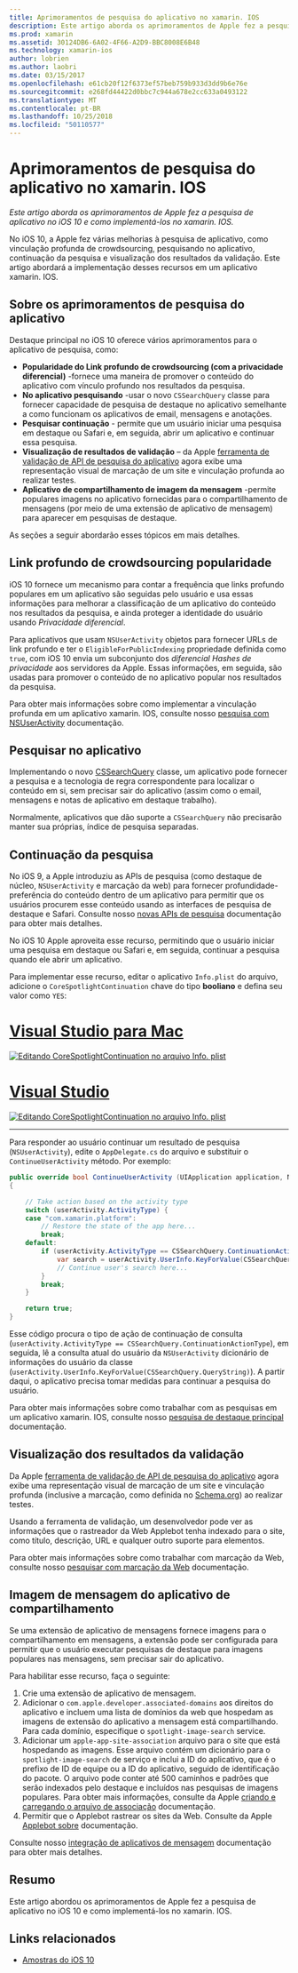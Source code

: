 ```yaml
---
title: Aprimoramentos de pesquisa do aplicativo no xamarin. IOS
description: Este artigo aborda os aprimoramentos de Apple fez a pesquisa de aplicativo no iOS 10 e como implementá-los no xamarin. IOS.
ms.prod: xamarin
ms.assetid: 30124DB6-6A02-4F66-A2D9-BBC8008E6B48
ms.technology: xamarin-ios
author: lobrien
ms.author: laobri
ms.date: 03/15/2017
ms.openlocfilehash: e61cb20f12f6373ef57beb759b933d3dd9b6e76e
ms.sourcegitcommit: e268fd44422d0bbc7c944a678e2cc633a0493122
ms.translationtype: MT
ms.contentlocale: pt-BR
ms.lasthandoff: 10/25/2018
ms.locfileid: "50110577"
---
```

# <a name="app-search-enhancements-in-xamarinios"></a>Aprimoramentos de pesquisa do aplicativo no xamarin. IOS

_Este artigo aborda os aprimoramentos de Apple fez a pesquisa de aplicativo no iOS 10 e como implementá-los no xamarin. IOS._

No iOS 10, a Apple fez várias melhorias à pesquisa de aplicativo, como vinculação profunda de crowdsourcing, pesquisando no aplicativo, continuação da pesquisa e visualização dos resultados da validação. Este artigo abordará a implementação desses recursos em um aplicativo xamarin. IOS.

## <a name="about-app-search-enhancements"></a>Sobre os aprimoramentos de pesquisa do aplicativo

Destaque principal no iOS 10 oferece vários aprimoramentos para o aplicativo de pesquisa, como:

- **Popularidade do Link profundo de crowdsourcing (com a privacidade diferencial)** -fornece uma maneira de promover o conteúdo do aplicativo com vínculo profundo nos resultados da pesquisa.
- **No aplicativo pesquisando** -usar o novo `CSSearchQuery` classe para fornecer capacidade de pesquisa de destaque no aplicativo semelhante a como funcionam os aplicativos de email, mensagens e anotações.
- **Pesquisar continuação** - permite que um usuário iniciar uma pesquisa em destaque ou Safari e, em seguida, abrir um aplicativo e continuar essa pesquisa.
- **Visualização de resultados de validação** – da Apple [ferramenta de validação de API de pesquisa do aplicativo](https://search.developer.apple.com/appsearch-validation-tool) agora exibe uma representação visual de marcação de um site e vinculação profunda ao realizar testes.
- **Aplicativo de compartilhamento de imagem da mensagem** -permite populares imagens no aplicativo fornecidas para o compartilhamento de mensagens (por meio de uma extensão de aplicativo de mensagem) para aparecer em pesquisas de destaque.

As seções a seguir abordarão esses tópicos em mais detalhes.

## <a name="crowdsourced-deep-link-popularity"></a>Link profundo de crowdsourcing popularidade

iOS 10 fornece um mecanismo para contar a frequência que links profundo populares em um aplicativo são seguidas pelo usuário e usa essas informações para melhorar a classificação de um aplicativo do conteúdo nos resultados da pesquisa, e ainda proteger a identidade do usuário usando  *Privacidade diferencial*.

Para aplicativos que usam `NSUserActivity` objetos para fornecer URLs de link profundo e ter o `EligibleForPublicIndexing` propriedade definida como `true`, com iOS 10 envia um subconjunto dos *diferencial Hashes de privacidade* aos servidores da Apple. Essas informações, em seguida, são usadas para promover o conteúdo de no aplicativo popular nos resultados da pesquisa.

Para obter mais informações sobre como implementar a vinculação profunda em um aplicativo xamarin. IOS, consulte nosso [pesquisa com NSUserActivity](~/ios/platform/search/nsuseractivity.md) documentação.

## <a name="in-app-searching"></a>Pesquisar no aplicativo

Implementando o novo [CSSearchQuery](https://developer.apple.com/reference/corespotlight/cssearchquery) classe, um aplicativo pode fornecer a pesquisa e a tecnologia de regra correspondente para localizar o conteúdo em si, sem precisar sair do aplicativo (assim como o email, mensagens e notas de aplicativo em destaque trabalho).

Normalmente, aplicativos que dão suporte a `CSSearchQuery` não precisarão manter sua próprias, índice de pesquisa separadas. 

## <a name="search-continuation"></a>Continuação da pesquisa

No iOS 9, a Apple introduziu as APIs de pesquisa (como destaque de núcleo, `NSUserActivity` e marcação da web) para fornecer profundidade-preferência do conteúdo dentro de um aplicativo para permitir que os usuários procurem esse conteúdo usando as interfaces de pesquisa de destaque e Safari. Consulte nosso [novas APIs de pesquisa](~/ios/platform/search/index.md) documentação para obter mais detalhes.

No iOS 10 Apple aproveita esse recurso, permitindo que o usuário iniciar uma pesquisa em destaque ou Safari e, em seguida, continuar a pesquisa quando ele abrir um aplicativo. 

Para implementar esse recurso, editar o aplicativo `Info.plist` do arquivo, adicione o `CoreSpotlightContinuation` chave do tipo **booliano** e defina seu valor como `YES`:

# <a name="visual-studio-for-mactabmacos"></a>[Visual Studio para Mac](#tab/macos)

[![](app-search-enhancements-images/search01.png "Editando CoreSpotlightContinuation no arquivo Info. plist")](app-search-enhancements-images/search01.png#lightbox)

# <a name="visual-studiotabwindows"></a>[Visual Studio](#tab/windows)

[![](app-search-enhancements-images/searchw01.png "Editando CoreSpotlightContinuation no arquivo Info. plist")](app-search-enhancements-images/search01.png#lightbox)

-----

Para responder ao usuário continuar um resultado de pesquisa (`NSUserActivity`), edite o `AppDelegate.cs` do arquivo e substituir o `ContinueUserActivity` método. Por exemplo:

```csharp
public override bool ContinueUserActivity (UIApplication application, NSUserActivity userActivity, UIApplicationRestorationHandler completionHandler)
{

    // Take action based on the activity type
    switch (userActivity.ActivityType) {
    case "com.xamarin.platform":
        // Restore the state of the app here...
        break;
    default:
        if (userActivity.ActivityType == CSSearchQuery.ContinuationActionType) {
            var search = userActivity.UserInfo.KeyForValue(CSSearchQuery.QueryString);
            // Continue user's search here...
        }
        break;
    }

    return true;
}
```

Esse código procura o tipo de ação de continuação de consulta (`userActivity.ActivityType == CSSearchQuery.ContinuationActionType`), em seguida, lê a consulta atual do usuário da `NSUserActivity` dicionário de informações do usuário da classe (`userActivity.UserInfo.KeyForValue(CSSearchQuery.QueryString)`). A partir daqui, o aplicativo precisa tomar medidas para continuar a pesquisa do usuário.

Para obter mais informações sobre como trabalhar com as pesquisas em um aplicativo xamarin. IOS, consulte nosso [pesquisa de destaque principal](~/ios/platform/search/corespotlight.md) documentação.

## <a name="visualization-of-validation-results"></a>Visualização dos resultados da validação

Da Apple [ferramenta de validação de API de pesquisa do aplicativo](https://search.developer.apple.com/appsearch-validation-tool) agora exibe uma representação visual de marcação de um site e vinculação profunda (inclusive a marcação, como definida no [Schema.org](http://schema.org/)) ao realizar testes.

Usando a ferramenta de validação, um desenvolvedor pode ver as informações que o rastreador da Web Applebot tenha indexado para o site, como título, descrição, URL e qualquer outro suporte para elementos.

Para obter mais informações sobre como trabalhar com marcação da Web, consulte nosso [pesquisar com marcação da Web](~/ios/platform/search/web-markup.md) documentação.

## <a name="message-app-image-sharing"></a>Imagem de mensagem do aplicativo de compartilhamento

Se uma extensão de aplicativo de mensagens fornece imagens para o compartilhamento em mensagens, a extensão pode ser configurada para permitir que o usuário executar pesquisas de destaque para imagens populares nas mensagens, sem precisar sair do aplicativo.

Para habilitar esse recurso, faça o seguinte:

1. Crie uma extensão de aplicativo de mensagem.
2. Adicionar o `com.apple.developer.associated-domains` aos direitos do aplicativo e incluem uma lista de domínios da web que hospedam as imagens de extensão do aplicativo a mensagem está compartilhando. Para cada domínio, especifique o `spotlight-image-search` service.
3. Adicionar um `apple-app-site-association` arquivo para o site que está hospedando as imagens. Esse arquivo contém um dicionário para o `spotlight-image-search` de serviço e inclui a ID do aplicativo, que é o prefixo de ID de equipe ou a ID do aplicativo, seguido de identificação do pacote. O arquivo pode conter até 500 caminhos e padrões que serão indexados pelo destaque e incluídos nas pesquisas de imagens populares. Para obter mais informações, consulte da Apple [criando e carregando o arquivo de associação](https://developer.apple.com/library/prerelease/content/documentation/General/Conceptual/AppSearch/UniversalLinks.html#//apple_ref/doc/uid/TP40016308-CH12-SW4) documentação.
4. Permitir que o Applebot rastrear os sites da Web. Consulte da Apple [Applebot sobre](https://support.apple.com/HT204683) documentação.

Consulte nosso [integração de aplicativos de mensagem](~/ios/platform/message-app-integration/index.md) documentação para obter mais detalhes.

## <a name="summary"></a>Resumo

Este artigo abordou os aprimoramentos de Apple fez a pesquisa de aplicativo no iOS 10 e como implementá-los no xamarin. IOS.



## <a name="related-links"></a>Links relacionados

- [Amostras do iOS 10](https://developer.xamarin.com/samples/ios/iOS10/)
